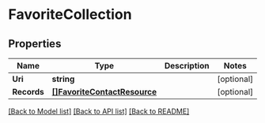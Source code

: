 # FavoriteCollection

## Properties

Name | Type | Description | Notes
------------ | ------------- | ------------- | -------------
**Uri** | **string** |  | [optional] 
**Records** | [**[]FavoriteContactResource**](FavoriteContactResource.md) |  | [optional] 

[[Back to Model list]](../README.md#documentation-for-models) [[Back to API list]](../README.md#documentation-for-api-endpoints) [[Back to README]](../README.md)


